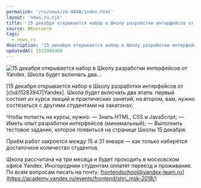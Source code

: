```yaml
---
permalink: '/ru/news/vk-4848/index.html'
layout: 'news.ru.njk'
title: '15 декабря открывается набор в Школу разработки интерфейсов от Yandex. Школа будет включать два…'
source: ВКонтакте
tags:
  - news_ru
description: '15 декабря открывается набор в Школу разработки интерфейсов от Yandex. Школа будет включать два…'
updatedAt: 1512986460
---
```

![15 декабря открывается набор в Школу разработки интерфейсов от Yandex. Школа будет включать два…](https://sun9-63.userapi.com/c841335/v841335193/58e66/OVZOUyvUe4Q.jpg)

[15 декабря открывается набор в Школу разработки интерфейсов от [club11283947|Yandex]. Школа будет включать два этапа: первый состоит из курса лекций и практических занятий, на втором, вам, нужно состязаться с другими студентами на хакатонах. 
 
Чтобы попасть на курсы, нужно: 
— Знать HTML, CSS и JavaScript; 
— Иметь опыт разработки интерфейсов (минимальный); 
— Выполнить тестовое задание, которое появиться на странице Школы 15 декабря. 
 
Приём работ закроется между 15 и 31 января — как только наберётся достаточное количество студентов. 
 
Школа рассчитана на три месяца и будет проходить в московском офисе Yandex. Иногородним студентам оплатят переезд и проживание. 
По всем вопросам писать на почту: frontendschool@yandex-team.ru](https://academy.yandex.ru/events/frontend/shri_msk-2018/)
